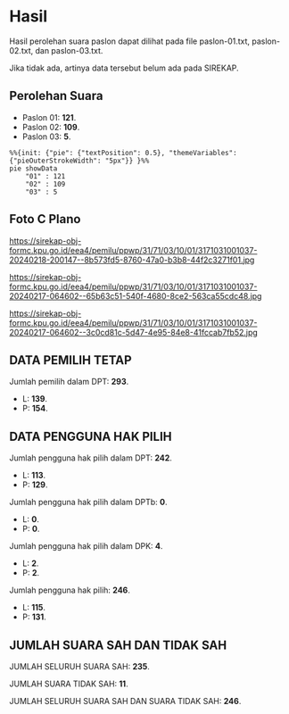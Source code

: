 # Hasil

Hasil perolehan suara paslon dapat dilihat pada file paslon-01.txt, paslon-02.txt, dan paslon-03.txt.

Jika tidak ada, artinya data tersebut belum ada pada SIREKAP.

## Perolehan Suara

 * Paslon 01: **121**.
 * Paslon 02: **109**.
 * Paslon 03: **5**.

```mermaid
%%{init: {"pie": {"textPosition": 0.5}, "themeVariables": {"pieOuterStrokeWidth": "5px"}} }%%
pie showData
    "01" : 121
    "02" : 109
    "03" : 5
```
## Foto C Plano

https://sirekap-obj-formc.kpu.go.id/eea4/pemilu/ppwp/31/71/03/10/01/3171031001037-20240218-200147--8b573fd5-8760-47a0-b3b8-44f2c3271f01.jpg

https://sirekap-obj-formc.kpu.go.id/eea4/pemilu/ppwp/31/71/03/10/01/3171031001037-20240217-064602--65b63c51-540f-4680-8ce2-563ca55cdc48.jpg

https://sirekap-obj-formc.kpu.go.id/eea4/pemilu/ppwp/31/71/03/10/01/3171031001037-20240217-064602--3c0cd81c-5d47-4e95-84e8-41fccab7fb52.jpg

## DATA PEMILIH TETAP

Jumlah pemilih dalam DPT: **293**.
 * L: **139**.
 * P: **154**.

## DATA PENGGUNA HAK PILIH

Jumlah pengguna hak pilih dalam DPT: **242**.
 * L: **113**.
 * P: **129**.

Jumlah pengguna hak pilih dalam DPTb: **0**.
 * L: **0**.
 * P: **0**.

Jumlah pengguna hak pilih dalam DPK: **4**.
 * L: **2**.
 * P: **2**.

Jumlah pengguna hak pilih: **246**.
 * L: **115**.
 * P: **131**.

## JUMLAH SUARA SAH DAN TIDAK SAH

JUMLAH SELURUH SUARA SAH: **235**.

JUMLAH SUARA TIDAK SAH: **11**.

JUMLAH SELURUH SUARA SAH DAN SUARA TIDAK SAH: **246**.
